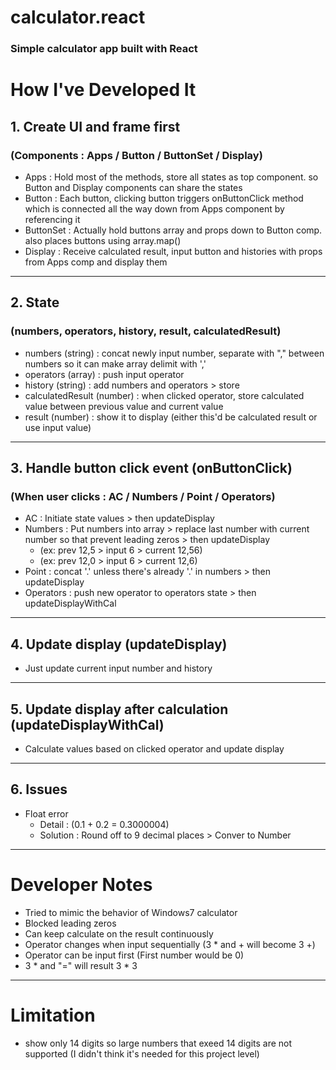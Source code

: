 # calculator.react
### Simple calculator app built with React

# How I've Developed It

## 1. Create UI and frame first 
### (Components : Apps / Button / ButtonSet / Display)
- Apps : Hold most of the methods, store all states as top component. so Button and Display components can share the states
- Button : Each button, clicking button triggers onButtonClick method which is connected all the way down from Apps component by referencing it
- ButtonSet : Actually hold buttons array and props down to Button comp. also places buttons using array.map()
- Display : Receive calculated result, input button and histories with props from Apps comp and display them
---

## 2. State
### (numbers, operators, history, result, calculatedResult)
- numbers (string) : concat newly input number, separate with "," between numbers so it can make array delimit with ','
- operators (array) : push input operator
- history (string) : add numbers and operators > store
- calculatedResult (number) : when clicked operator, store calculated value between previous value and current value
- result (number) : show it to display (either this'd be calculated result or use input value)
---

## 3. Handle button click event (onButtonClick)
### (When user clicks : AC / Numbers / Point / Operators)
- AC : Initiate state values > then updateDisplay
- Numbers : Put numbers into array > replace last number with current number so that prevent leading zeros > then updateDisplay
  - (ex: prev 12,5 > input 6 > current 12,56)
  - (ex: prev 12,0 > input 6 > current 12,6)
- Point : concat '.' unless there's already '.' in numbers > then updateDisplay
- Operators : push new operator to operators state > then updateDisplayWithCal
---

## 4. Update display (updateDisplay)
- Just update current input number and history
---

## 5. Update display after calculation (updateDisplayWithCal)
- Calculate values based on clicked operator and update display
---

## 6. Issues
- Float error 
  - Detail : (0.1 + 0.2 = 0.3000004)
  - Solution : Round off to 9 decimal places > Conver to Number
---

# Developer Notes
- Tried to mimic the behavior of Windows7 calculator
- Blocked leading zeros
- Can keep calculate on the result continuously
- Operator changes when input sequentially (3 * and + will become 3 +)
- Operator can be input first (First number would be 0)
- 3 * and "=" will result 3 * 3
---

# Limitation
 - show only 14 digits so large numbers that exeed 14 digits are not supported (I didn't think it's needed for this project level)